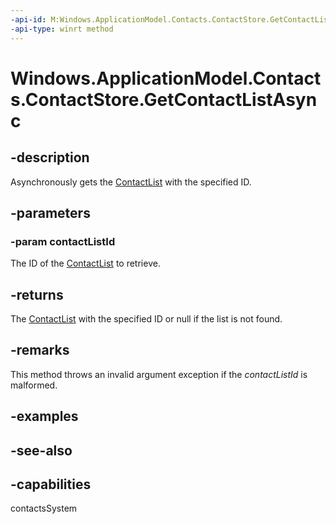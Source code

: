 ```yaml
---
-api-id: M:Windows.ApplicationModel.Contacts.ContactStore.GetContactListAsync(System.String)
-api-type: winrt method
---
```


<!-- Method syntax
public Windows.Foundation.IAsyncOperation<Windows.ApplicationModel.Contacts.ContactList> GetContactListAsync(System.String contactListId)
-->

# Windows.ApplicationModel.Contacts.ContactStore.GetContactListAsync

## -description
Asynchronously gets the [ContactList](contactlist.md) with the specified ID.

## -parameters
### -param contactListId
The ID of the [ContactList](contactlist.md) to retrieve.

## -returns
The [ContactList](contactlist.md) with the specified ID or null if the list is not found.

## -remarks
This method throws an invalid argument exception if the *contactListId* is malformed.

## -examples

## -see-also

## -capabilities
contactsSystem
